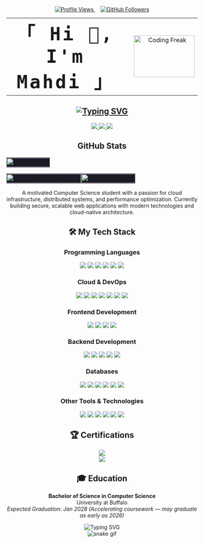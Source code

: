 <div align="center">
  <table style="border: none; background: none; margin: 0 auto;">
    <p align="center">
    <a href="https://github.com/mahdiashrafee-oss">
      <img src="https://img.shields.io/badge/Profile%20views-10%2B-3b82f6?style=for-the-badge&logo=github&logoColor=white&labelColor=6366f1" alt="Profile Views" />
    </a>
    <span style="display:inline-block; width: 10px;"></span>
    <a href="https://github.com/mahdiashrafee-oss?tab=followers">
      <img src="https://img.shields.io/badge/Followers-3-6366f1?style=for-the-badge&logo=github&logoColor=white&labelColor=3b82f6" alt="GitHub Followers" />
    </a>
  </p>
    <tr>
<!--       <td style="vertical-align: middle; border: none; background: none; padding-right: 25px; text-align: center;">
        <img src="profile.jpg" alt="Profile" width="120" height="110" style="border-radius: 50%; box-shadow: 0 2px 8px rgba(0,0,0,0.10); object-fit: cover;" />
      </td> -->
      <td style="vertical-align: middle; border: none; background: none; padding-right: 25px; text-align: center;">
        <code style="font-size:3em; font-weight: bold; letter-spacing: 5px;"><strong>「 Hi 👋, I'm Mahdi 」</strong></code>
      </td>
      <td style="vertical-align: middle; border: none; background: none; text-align: center;">
        <img src="https://images.squarespace-cdn.com/content/v1/5769fc401b631bab1addb2ab/1541580611624-TE64QGKRJG8SWAIUS7NS/ke17ZwdGBToddI8pDm48kPoswlzjSVMM-SxOp7CV59BZw-zPPgdn4jUwVcJE1ZvWQUxwkmyExglNqGp0IvTJZamWLI2zvYWH8K3-s_4yszcp2ryTI0HqTOaaUohrI8PI6FXy8c9PWtBlqAVlUS5izpdcIXDZqDYvprRqZ29Pw0o/coding-freak.gif" alt="Coding Freak" width="160" height="110" style="object-fit: cover;" />
      </td>
    </tr>
  </table>

  

  <h2 align="center">
    <a href="https://git.io/typing-svg"><img src="https://readme-typing-svg.demolab.com?font=Poppins&weight=600&size=40&duration=500&pause=400&color=0366D6&center=true&vCenter=true&width=600&height=60&lines=AWS+Solution+Architect;Full+Stack+Developer;Computer+Science+Student" alt="Typing SVG" /></a>
  </h2>

 

  <div align="center">
    <a href="https://myintro.link">
      <img src="https://img.shields.io/badge/Website-myintro.link-0366D6?style=for-the-badge&logo=google-chrome&logoColor=white" />
    </a>
    <a href="mailto:mahdiash@buffalo.edu">
      <img src="https://img.shields.io/badge/Email-mahdiash@buffalo.edu-EA4335?style=for-the-badge&logo=gmail&logoColor=white" />
    </a>
    <a href="https://linkedin.com/in/mahdi959">
      <img src="https://img.shields.io/badge/LinkedIn-mahdi959-0A66C2?style=for-the-badge&logo=linkedin&logoColor=white" />
    </a>
  </div>
</div>

<h2 align="center"> GitHub Stats</h2>

<div align="center" width="100%">
  <table width="100%">
    <tr>
      <td width="100%" align="center" style="padding: 0; background-color: #1A1B27;">
        <img width="100%" src="https://github-readme-stats.vercel.app/api?username=mahdiashrafee-oss&show_icons=true&theme=tokyonight&hide_border=true&include_all_commits=true&count_private=true&custom_title=Mahdi%20Ashrafee's%20GitHub%20Stats" alt="GitHub Stats"/>
      </td>
    </tr>
  </table>
</div>

<div align="center" width="100%">
  <table width="100%">
    <tr>
      <td width="55%" align="center" style="padding: 0; background-color: #1A1B27;">
        <img width="100%" src="https://streak-stats.demolab.com?user=mahdiashrafee-oss&theme=tokyonight&hide_border=true&mode=weekly" alt="GitHub Streak"/>
      </td>
      <td width="40%" align="center" style="padding: 0; background-color: #1A1B27;">
        <img width="100%" src="https://github-readme-stats.vercel.app/api/top-langs/?username=mahdiashrafee-oss&layout=compact&theme=tokyonight&hide_border=true&langs_count=6" alt="Top Languages"/>
      </td>
    </tr>
  </table>
</div>
 <p align="center">
    A motivated Computer Science student with a passion for cloud infrastructure, distributed systems, and performance optimization. Currently building secure, scalable web applications with modern technologies and cloud-native architecture.
  </p>
<h2 align="center">🛠️ My Tech Stack</h2>

<h3 align="center">Programming Languages</h3>
<p align="center">
  <img src="https://img.shields.io/badge/C++-00599C?style=for-the-badge&logo=cplusplus&logoColor=white" />
  <img src="https://img.shields.io/badge/Python-3776AB?style=for-the-badge&logo=python&logoColor=white" />
  <img src="https://img.shields.io/badge/C-A8B9CC?style=for-the-badge&logo=c&logoColor=white" />
  <img src="https://img.shields.io/badge/Java-ED8B00?style=for-the-badge&logo=openjdk&logoColor=white" />
  <img src="https://img.shields.io/badge/JavaScript-F7DF1E?style=for-the-badge&logo=javascript&logoColor=black" />
  <img src="https://img.shields.io/badge/Bash-4EAA25?style=for-the-badge&logo=gnu-bash&logoColor=white" />
</p>

<h3 align="center">Cloud & DevOps</h3>
<p align="center">
  <img src="https://img.shields.io/badge/AWS-232F3E?style=for-the-badge&logo=amazon-aws&logoColor=white" />
  <img src="https://img.shields.io/badge/EC2-FF9900?style=for-the-badge&logo=amazon-ec2&logoColor=white" />
  <img src="https://img.shields.io/badge/S3-569A31?style=for-the-badge&logo=amazon-s3&logoColor=white" />
  <img src="https://img.shields.io/badge/Route_53-8C4FFF?style=for-the-badge&logo=amazon-route53&logoColor=white" />
  <img src="https://img.shields.io/badge/Docker-2496ED?style=for-the-badge&logo=docker&logoColor=white" />
  <img src="https://img.shields.io/badge/GitHub_Actions-2088FF?style=for-the-badge&logo=github-actions&logoColor=white" />
  <img src="https://img.shields.io/badge/CI/CD-4A154B?style=for-the-badge&logo=circleci&logoColor=white" />
</p>

<h3 align="center">Frontend Development</h3>
<p align="center">
  <img src="https://img.shields.io/badge/HTML5-E34F26?style=for-the-badge&logo=html5&logoColor=white" />
  <img src="https://img.shields.io/badge/CSS3-1572B6?style=for-the-badge&logo=css3&logoColor=white" />
  <img src="https://img.shields.io/badge/Tailwind_CSS-38B2AC?style=for-the-badge&logo=tailwind-css&logoColor=white" />
  <img src="https://img.shields.io/badge/SvelteKit-FF3E00?style=for-the-badge&logo=svelte&logoColor=white" />
</p>

<h3 align="center">Backend Development</h3>
<p align="center">
  <img src="https://img.shields.io/badge/FastAPI-009688?style=for-the-badge&logo=fastapi&logoColor=white" />
  <img src="https://img.shields.io/badge/Flask-000000?style=for-the-badge&logo=flask&logoColor=white" />
  <img src="https://img.shields.io/badge/REST_APIs-FF6C37?style=for-the-badge&logo=postman&logoColor=white" />
  <img src="https://img.shields.io/badge/WebSockets-010101?style=for-the-badge&logo=socket.io&logoColor=white" />
  <img src="https://img.shields.io/badge/PocketBase-B8DBE4?style=for-the-badge&logo=pocketbase&logoColor=black" />
</p>

<h3 align="center">Databases</h3>
<p align="center">
  <img src="https://img.shields.io/badge/PostgreSQL-316192?style=for-the-badge&logo=postgresql&logoColor=white" />
  <img src="https://img.shields.io/badge/MySQL-4479A1?style=for-the-badge&logo=mysql&logoColor=white" />
  <img src="https://img.shields.io/badge/MongoDB-47A248?style=for-the-badge&logo=mongodb&logoColor=white" />
  <img src="https://img.shields.io/badge/DynamoDB-4053D6?style=for-the-badge&logo=amazon-dynamodb&logoColor=white" />
  <img src="https://img.shields.io/badge/Redis-DC382D?style=for-the-badge&logo=redis&logoColor=white" />
  <img src="https://img.shields.io/badge/Memcached-1E88E5?style=for-the-badge&logo=memcached&logoColor=white" />
</p>

<h3 align="center">Other Tools & Technologies</h3>
<p align="center">
  <img src="https://img.shields.io/badge/Git-F05032?style=for-the-badge&logo=git&logoColor=white" />
  <img src="https://img.shields.io/badge/Linux-FCC624?style=for-the-badge&logo=linux&logoColor=black" />
  <img src="https://img.shields.io/badge/Nginx-009639?style=for-the-badge&logo=nginx&logoColor=white" />
  <img src="https://img.shields.io/badge/Caddy-00ADD8?style=for-the-badge&logo=caddy&logoColor=white" />
  <img src="https://img.shields.io/badge/VS_Code-007ACC?style=for-the-badge&logo=visual-studio-code&logoColor=white" />
  <img src="https://img.shields.io/badge/Emacs-7F5AB6?style=for-the-badge&logo=gnu-emacs&logoColor=white" />
</p>

<h2 align="center">🏆 Certifications</h2>

<p align="center">
  <img src="https://img.shields.io/badge/AWS_Certified_Cloud_Practitioner-232F3E?style=for-the-badge&logo=amazon-aws&logoColor=white" />
  <br>
  <img src="https://img.shields.io/badge/(In_Progress)_AWS_Certified_Solutions_Architect_Associate-232F3E?style=for-the-badge&logo=amazon-aws&logoColor=white" />
</p>

<h2 align="center">🎓 Education</h2>

<p align="center">
  <strong>Bachelor of Science in Computer Science</strong>
  <br>
  University at Buffalo
  <br>
  <em>Expected Graduation: Jan 2028 (Accelerating coursework — may graduate as early as 2026)</em>
</p>

<div align="center">
  <img src="https://readme-typing-svg.herokuapp.com?font=Fira+Code&weight500&size=20&pause=500&color=2196F3&center=true&vCenter=true&random=false&width600&height40&lines=Thanks+for+visiting!" alt="Typing SVG" />
</div>
<div align="center">
  <img src="https://github.com/mahdiashrafee-oss/mahdiashrafee-oss/blob/output/github-snake.svg" alt="snake gif"/>
</div>

